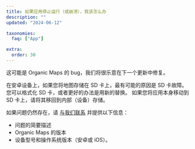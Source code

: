```yaml
---
title: 如果应用停止运行（或崩溃），我该怎么办
description: ""
updated: "2024-06-12"

taxonomies:
  faq: ["App"]

extra:
  order: 30
---
```


这可能是 Organic Maps 的 bug，我们将很乐意在下一个更新中修复。

在安卓设备上，如果您将地图存储在 SD 卡上，最有可能的原因是 SD 卡故障。 您可以格式化 SD 卡，或者更好的办法是用新的替换。 如果您将应用本身移动到 SD 卡上，请将其移回到内部（设备）存储。

如果问题仍然存在，请 [与我们联系](mailto:support@organicmaps.app) 并提供以下信息：

* 问题的简要描述
* Organic Maps 的版本
* 设备型号和操作系统版本（安卓或 iOS）。
